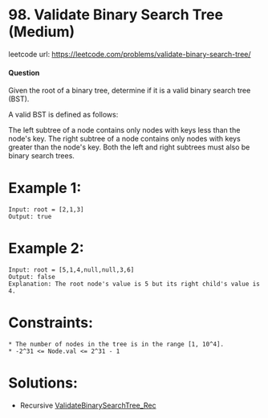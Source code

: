 # 98. Validate Binary Search Tree (Medium)
 
leetcode url: https://leetcode.com/problems/validate-binary-search-tree/

 
#### Question
Given the root of a binary tree, determine if it is a valid binary search tree (BST).

A valid BST is defined as follows:

The left subtree of a node contains only nodes with keys less than the node's key.
The right subtree of a node contains only nodes with keys greater than the node's key.
Both the left and right subtrees must also be binary search trees.

# Example 1:

```
Input: root = [2,1,3]
Output: true
 ```
 
# Example 2:

```
Input: root = [5,1,4,null,null,3,6]
Output: false
Explanation: The root node's value is 5 but its right child's value is 4.
```

# Constraints:

```
* The number of nodes in the tree is in the range [1, 10^4].
* -2^31 <= Node.val <= 2^31 - 1
 ```
 
 # Solutions:
 * Recursive [ValidateBinarySearchTree_Rec](ValidateBinarySearchTree_Rec.cs)
